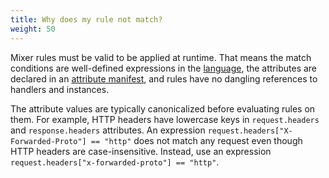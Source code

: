 ```yaml
---
title: Why does my rule not match?
weight: 50
---
```


Mixer rules must be valid to be applied at runtime. That means the match
conditions are well-defined expressions in the
[language](/docs/reference/config/policy-and-telemetry/expression-language/), the attributes
are declared in an [attribute
manifest](/docs/reference/config/policy-and-telemetry/attribute-vocabulary/), and rules have
no dangling references to handlers and instances.

The attribute values are typically canonicalized before evaluating rules on
them. For example, HTTP headers have lowercase keys in `request.headers` and
`response.headers` attributes. An expression
`request.headers["X-Forwarded-Proto"] == "http"` does not match any request
even though HTTP headers are case-insensitive. Instead, use an expression
`request.headers["x-forwarded-proto"] == "http"`.
